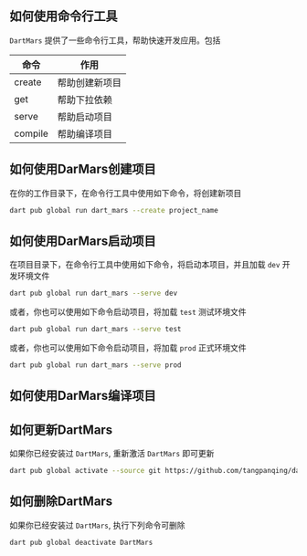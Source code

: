 ## 如何使用命令行工具

`DartMars` 提供了一些命令行工具，帮助快速开发应用。包括

|命令      |   作用       |
|----------|-------------|
|create    |帮助创建新项目|
|get       |帮助下拉依赖  |
|serve     |帮助启动项目  |
|compile   |帮助编译项目  |

## 如何使用DarMars创建项目

在你的工作目录下，在命令行工具中使用如下命令，将创建新项目

```bash
dart pub global run dart_mars --create project_name
```

## 如何使用DarMars启动项目

在项目目录下，在命令行工具中使用如下命令，将启动本项目，并且加载 `dev` 开发环境文件

```bash
dart pub global run dart_mars --serve dev
```

或者，你也可以使用如下命令启动项目，将加载 `test` 测试环境文件

```bash
dart pub global run dart_mars --serve test
```

或者，你也可以使用如下命令启动项目，将加载 `prod` 正式环境文件

```bash
dart pub global run dart_mars --serve prod
```

## 如何使用DarMars编译项目

## 如何更新DartMars

如果你已经安装过 `DartMars`, 重新激活 `DartMars` 即可更新

```bash
dart pub global activate --source git https://github.com/tangpanqing/dart_mars.git
```

## 如何删除DartMars

如果你已经安装过 `DartMars`, 执行下列命令可删除

```bash
dart pub global deactivate DartMars
```